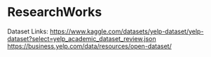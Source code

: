 # ResearchWorks

Dataset Links: https://www.kaggle.com/datasets/yelp-dataset/yelp-dataset?select=yelp_academic_dataset_review.json 
               https://business.yelp.com/data/resources/open-dataset/